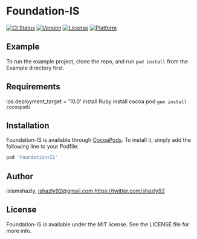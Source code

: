# Foundation-IS

[![CI Status](https://img.shields.io/travis/islamshazly/Foundation-IS.svg?style=flat)](https://travis-ci.org/islamshazly/Foundation-IS)
[![Version](https://img.shields.io/cocoapods/v/Foundation-IS.svg?style=flat)](https://cocoapods.org/pods/Foundation-IS)
[![License](https://img.shields.io/cocoapods/l/Foundation-IS.svg?style=flat)](https://cocoapods.org/pods/Foundation-IS)
[![Platform](https://img.shields.io/cocoapods/p/Foundation-IS.svg?style=flat)](https://cocoapods.org/pods/Foundation-IS)

## Example

To run the example project, clone the repo, and run `pod install` from the Example directory first.

## Requirements
ios.deployment_target = '10.0'
install Ruby
install cocoa pod  `gem install cocoapods`

## Installation

Foundation-IS is available through [CocoaPods](https://cocoapods.org). To install
it, simply add the following line to your Podfile:

```ruby
pod 'Foundation+IS'
```

## Author

islamshazly, ishazly92@gmail.com,https://twitter.com/shazly92

## License

Foundation-IS is available under the MIT license. See the LICENSE file for more info.
